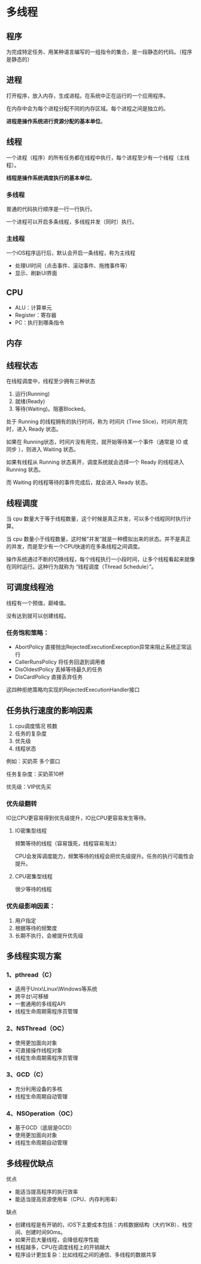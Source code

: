 # 多线程

## 程序

为完成特定任务、用某种语言编写的一组指令的集合，是一段静态的代码。（程序是静态的）

## 进程

打开程序，放入内存，生成进程。在系统中正在运行的一个应用程序。

在内存中会为每个进程分配不同的内存区域。每个进程之间是独立的。

**进程是操作系统进行资源分配的基本单位**。

## 线程

一个进程（程序）的所有任务都在线程中执行，每个进程至少有一个线程（主线程）。

**线程是操作系统调度执行的基本单位**。

### 多线程

普通的代码执行顺序是一行一行执行。

一个进程可以开启多条线程，多线程并发（同时）执行。

### 主线程

一个iOS程序运行后，默认会开启一条线程，称为主线程

- 处理UI时间（点击事件、滚动事件、拖拽事件等）
- 显示、刷新UI界面

## CPU

- ALU：计算单元
- Register：寄存器
- PC：执行到哪条指令

## 内存

## 线程状态

在线程调度中，线程至少拥有三种状态 

1. 运行(Running)
2. 就绪(Ready)
3. 等待(Waiting)。阻塞Blocked。

处于 Running 的线程拥有的执行时间，称为 时间片 (Time Slice)，时间片用完时，进入 Ready 状态。

如果在 Running状态，时间片没有用完，就开始等待某一个事件（通常是 IO 或 同步 ），则进入 Waiting 状态。

如果有线程从 Running 状态离开，调度系统就会选择一个 Ready 的线程进入 Running 状态。

而 Waiting 的线程等待的事件完成后，就会进入 Ready 状态。

## 线程调度

当 cpu 数量大于等于线程数量，这个时候是真正并发，可以多个线程同时执行计算。

当 cpu 数量小于线程数量，这时候”并发”就是一种模拟出来的状态。并不是真正的并发，而是至少有一个CPU快速的在多条线程之间调度。

操作系统通过不断的切换线程，每个线程执行一小段时间，让多个线程看起来就像在同时运行。这种行为就称为 “线程调度（Thread Schedule）”。

## 可调度线程池

线程有一个预值，巅峰值。

没有达到就可以创建线程。

### 任务饱和策略：

- AbortPolicy 直接抛出RejectedExecutionExeception异常来阻止系统正常运行 
- CallerRunsPolicy 将任务回退到调用者 
- DisOldestPolicy 丢掉等待最久的任务
- DisCardPolicy 直接丢弃任务

这四种拒绝策略均实现的RejectedExecutionHandler接口

## 任务执行速度的影响因素

1. cpu调度情况 核数
2. 任务的复杂度
3. 优先级
4. 线程状态

例如：买奶茶 多个窗口

任务复杂度：买奶茶10杯

优先级：VIP优先买

### 优先级翻转

IO比CPU更容易得到优先级提升，IO比CPU更容易发生等待。

1. IO密集型线程

   频繁等待的线程（容易饿死，线程容易淘汰）

   CPU会发挥调度能力，频繁等待的线程会把优先级提升。任务的执行可能性会提升。

2. CPU密集型线程

   很少等待的线程

### 优先级影响因素：

1. 用户指定
2. 根据等待的频繁度
3. 长期不执行，会被提升优先级

## 多线程实现方案

### 1、pthread（C）

- 适用于Unix\Linux\Windows等系统
- 跨平台\可移植
- 一套通用的多线程API
- 线程生命周期需程序员管理

### 2、NSThread（OC）

- 使用更加面向对象
- 可直接操作线程对象
- 线程生命周期需程序员管理

### 3、GCD（C）

- 充分利用设备的多核
- 线程生命周期自动管理

### 4、NSOperation（OC）

- 基于GCD（底层是GCD）
- 使用更加面向对象
- 线程生命周期自动管理

## 多线程优缺点

优点

- 能适当提高程序的执行效率
- 能适当提高资源使用率（CPU、内存利用率）

缺点

- 创建线程是有开销的，iOS下主要成本包括：内核数据结构（大约1KB）、栈空间、创建时间90ms。
- 如果开启大量线程，会降低程序性能
- 线程越多，CPU在调度线程上的开销越大
- 程序设计更加复杂：比如线程之间的通信、多线程的数据共享
